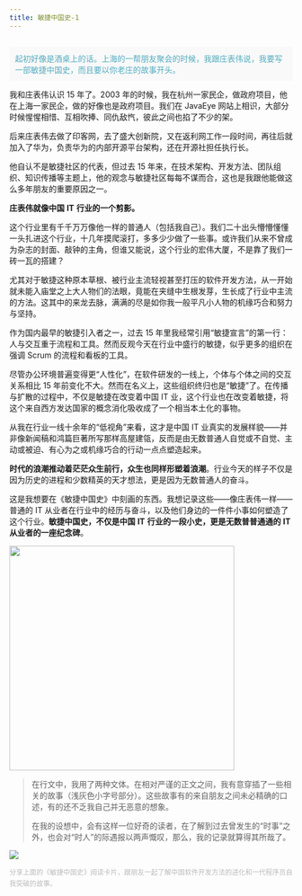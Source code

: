 ```yaml
---
title: 敏捷中国史-1
---
```

<article id="topicContainer" class="column_content"><h2 class="topic_title"></h2><div><div style="color:#52abbe;background:#f9f9f9;"><p style="padding:10px">起初好像是酒桌上的话。上海的一帮朋友聚会的时候，我跟庄表伟说，我要写一部敏捷中国史，而且要以你老庄的故事开头。</p></div>
<p>我和庄表伟认识 15 年了。2003 年的时候，我在杭州一家民企，做政府项目，他在上海一家民企，做的好像也是政府项目。我们在 JavaEye 网站上相识，大部分时候惺惺相惜、互相吹捧、同仇敌忾，彼此之间也掐了不少的架。</p>
<p>后来庄表伟去做了印客网，去了盛大创新院，又在返利网工作一段时间，再往后就加入了华为，负责华为的内部开源平台架构，还在开源社担任执行长。</p>
<p>他自认不是敏捷社区的代表，但过去 15 年来，在技术架构、开发方法、团队组织、知识传播等主题上，他的观念与敏捷社区每每不谋而合，这也是我跟他能做这么多年朋友的重要原因之一。</p>
<p><strong>庄表伟就像中国</strong> <strong>IT</strong> <strong>行业的一个剪影。</strong></p>
<p>这个行业里有千千万万像他一样的普通人（包括我自己）。我们二十出头懵懵懂懂一头扎进这个行业，十几年摸爬滚打，多多少少做了一些事。或许我们从来不曾成为杂志的封面、敲钟的主角，但谁又能说，这个行业的宏伟大厦，不是靠了我们一砖一瓦的搭建？</p>
<p>尤其对于敏捷这种原本草根、被行业主流轻视甚至打压的软件开发方法，从一开始就未能入庙堂之上大人物们的法眼，竟能在夹缝中生根发芽，生长成了行业中主流的方法。这其中的来龙去脉，满满的尽是如你我一般平凡小人物的机缘巧合和努力与坚持。</p>
<p>作为国内最早的敏捷引入者之一，过去 15 年里我经常引用“敏捷宣言”的第一行：人与交互重于流程和工具。然而反观今天在行业中盛行的敏捷，似乎更多的组织在强调 Scrum 的流程和看板的工具。</p>
<p>尽管办公环境普遍变得更“人性化”，在软件研发的一线上，个体与个体之间的交互关系相比 15 年前变化不大。然而在名义上，这些组织终归也是“敏捷”了。在传播与扩散的过程中，不仅是敏捷在改变着中国 IT 业，这个行业也在改变着敏捷，将这个来自西方发达国家的概念消化吸收成了一个相当本土化的事物。</p>
<p>从我在行业一线十余年的“低视角”来看，这才是中国 IT 业真实的发展样貌——并非像新闻稿和鸿篇巨著所写那样高屋建瓴，反而是由无数普通人自觉或不自觉、主动或被迫、有心为之或机缘巧合的行动一点点塑造起来。</p>
<p><strong>时代的浪潮推动着茫茫众生前行，众生也同样形塑着浪潮</strong>。行业今天的样子不仅是因为历史的进程和少数精英的天才想法，更是因为无数普通人的奋斗。</p>
<p>这是我想要在《敏捷中国史》中刻画的东西。我想记录这些——像庄表伟一样——普通的 IT 从业者在行业中的经历与奋斗，以及他们身边的一件件小事如何塑造了这个行业。<strong>敏捷中国史，不仅是中国</strong> <strong>IT</strong> <strong>行业的一段小史，更是无数普普通通的</strong> <strong>IT</strong> <strong>从业者的一座纪念碑</strong>。</p>
<p><img src="https://images.gitbook.cn/5d37db90-3066-11e9-8f0e-e3c20e76ed5c" width=400px;></p>
<blockquote>
  <p>在行文中，我用了两种文体。在相对严谨的正文之间，我有意穿插了一些相关的故事（浅灰色小字号部分）。这些故事有的来自朋友之间未必精确的口述，有的还不乏我自己并无恶意的想象。</p>
  <p>在我的设想中，会有这样一位好奇的读者，在了解到过去曾发生的“时事”之外，也会对“时人”的际遇报以两声慨叹，那么，我的记录就算得其所哉了。</p>
</blockquote>
<p><img src="https://images.gitbook.cn/552da3e0-3524-11e9-af4a-bd2de5905629" ></p>
<div style="font:12px/20px Source Han Serif; color:#bbb;">分享上面的《敏捷中国史》阅读卡片，跟朋友一起了解中国软件开发方法的进化和一代程序员自我突破的故事。</div></div></article>